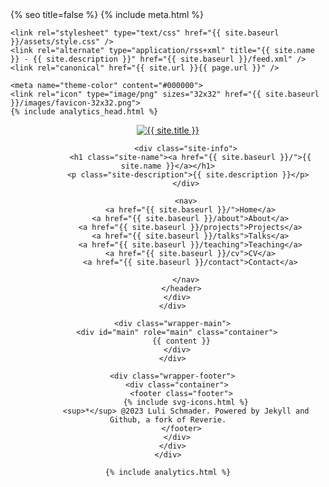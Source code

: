 <!DOCTYPE html>
<html>
  <head>
    <title>{% if page.title %}{{ page.title }} – {% endif %}{{ site.name }} – {{ site.description }}</title>
    {% seo title=false %}
    {% include meta.html %}

    <link rel="stylesheet" type="text/css" href="{{ site.baseurl }}/assets/style.css" />
    <link rel="alternate" type="application/rss+xml" title="{{ site.name }} - {{ site.description }}" href="{{ site.baseurl }}/feed.xml" />
    <link rel="canonical" href="{{ site.url }}{{ page.url }}" />

    <meta name="theme-color" content="#000000">
    <link rel="icon" type="image/png" sizes="32x32" href="{{ site.baseurl }}/images/favicon-32x32.png">
    {% include analytics_head.html %}
  </head>

  <body>
    <div id="bar"></div>
    <div class="wrapper-container">
      <div class="wrapper-masthead">
        <div class="container">
          <header class="masthead clearfix">
            <a href="{{ site.baseurl }}/" class="site-avatar"><img src="{{ site.baseurl }}{{ site.avatar }}" alt="{{ site.title }}" /></a>

            <div class="site-info">
              <h1 class="site-name"><a href="{{ site.baseurl }}/">{{ site.name }}</a></h1>
              <p class="site-description">{{ site.description }}</p> 
            </div>

            <nav>
              <a href="{{ site.baseurl }}/">Home</a>
              <a href="{{ site.baseurl }}/about">About</a>
              <a href="{{ site.baseurl }}/projects">Projects</a>
              <a href="{{ site.baseurl }}/talks">Talks</a>
              <a href="{{ site.baseurl }}/teaching">Teaching</a>
              <a href="{{ site.baseurl }}/cv">CV</a>
              <a href="{{ site.baseurl }}/contact">Contact</a>
             
            </nav>
          </header>
        </div>
      </div>

      <div class="wrapper-main">
        <div id="main" role="main" class="container">
          {{ content }}
        </div>
      </div>

      <div class="wrapper-footer">
        <div class="container">
          <footer class="footer">
            {% include svg-icons.html %}
            <sup>*</sup> @2023 Luli Schmader. Powered by Jekyll and Github, a fork of Reverie.
          </footer>
        </div>
      </div>
    </div>

    {% include analytics.html %}
  </body>
</html>
